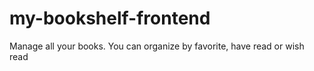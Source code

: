 # my-bookshelf-frontend
Manage all your books. You can organize by favorite, have read or wish read
